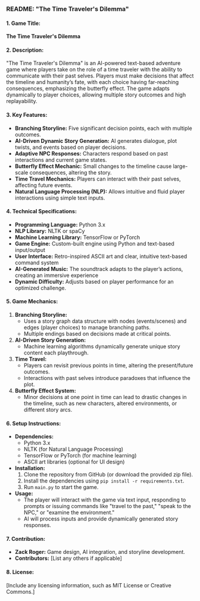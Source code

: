 

### **README: "The Time Traveler's Dilemma"**

#### **1. Game Title:**
**The Time Traveler's Dilemma**

#### **2. Description:**
"The Time Traveler's Dilemma" is an AI-powered text-based adventure game where players take on the role of a time traveler with the ability to communicate with their past selves. Players must make decisions that affect the timeline and humanity’s fate, with each choice having far-reaching consequences, emphasizing the butterfly effect. The game adapts dynamically to player choices, allowing multiple story outcomes and high replayability.

#### **3. Key Features:**
- **Branching Storyline:** Five significant decision points, each with multiple outcomes.
- **AI-Driven Dynamic Story Generation:** AI generates dialogue, plot twists, and events based on player decisions.
- **Adaptive NPC Responses:** Characters respond based on past interactions and current game states.
- **Butterfly Effect Mechanic:** Small changes to the timeline cause large-scale consequences, altering the story.
- **Time Travel Mechanics:** Players can interact with their past selves, affecting future events.
- **Natural Language Processing (NLP):** Allows intuitive and fluid player interactions using simple text inputs.

#### **4. Technical Specifications:**
- **Programming Language:** Python 3.x
- **NLP Library:** NLTK or spaCy
- **Machine Learning Library:** TensorFlow or PyTorch
- **Game Engine:** Custom-built engine using Python and text-based input/output
- **User Interface:** Retro-inspired ASCII art and clear, intuitive text-based command system
- **AI-Generated Music:** The soundtrack adapts to the player’s actions, creating an immersive experience
- **Dynamic Difficulty:** Adjusts based on player performance for an optimized challenge.

#### **5. Game Mechanics:**
1. **Branching Storyline:**
   - Uses a story graph data structure with nodes (events/scenes) and edges (player choices) to manage branching paths.
   - Multiple endings based on decisions made at critical points.
2. **AI-Driven Story Generation:**
   - Machine learning algorithms dynamically generate unique story content each playthrough.
3. **Time Travel:**
   - Players can revisit previous points in time, altering the present/future outcomes.
   - Interactions with past selves introduce paradoxes that influence the plot.
4. **Butterfly Effect System:**
   - Minor decisions at one point in time can lead to drastic changes in the timeline, such as new characters, altered environments, or different story arcs.

#### **6. Setup Instructions:**
- **Dependencies:**
  - Python 3.x
  - NLTK (for Natural Language Processing)
  - TensorFlow or PyTorch (for machine learning)
  - ASCII art libraries (optional for UI design)
- **Installation:**
  1. Clone the repository from GitHub (or download the provided zip file).
  2. Install the dependencies using `pip install -r requirements.txt`.
  3. Run `main.py` to start the game.
- **Usage:**
  - The player will interact with the game via text input, responding to prompts or issuing commands like "travel to the past," "speak to the NPC," or "examine the environment."
  - AI will process inputs and provide dynamically generated story responses.

#### **7. Contribution:**
- **Zack Roger:** Game design, AI integration, and storyline development.
- **Contributors:** [List any others if applicable]

#### **8. License:**
[Include any licensing information, such as MIT License or Creative Commons.]